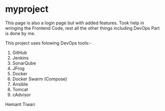 # myproject
This page is also a login page but with added features.
Took help in wringing the Frontend Code, rest all the other things including DevOps Part is done by me.

This project uses folowing DevOps tools:-

1. GitHub
2. Jenkins
3. SonarQube
4. JFrog
5. Docker
6. Docker Swarm (Compose)
7. Ansible
8. Tomcat
9. cAdvisor 




Hemant Tiwari
